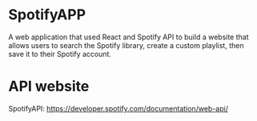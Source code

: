 # SpotifyAPP
A web application that used React and Spotify API to build a website that allows users to search the Spotify library, create a custom playlist, then save it to their Spotify account.
<br>

# API website
SpotifyAPI: https://developer.spotify.com/documentation/web-api/
